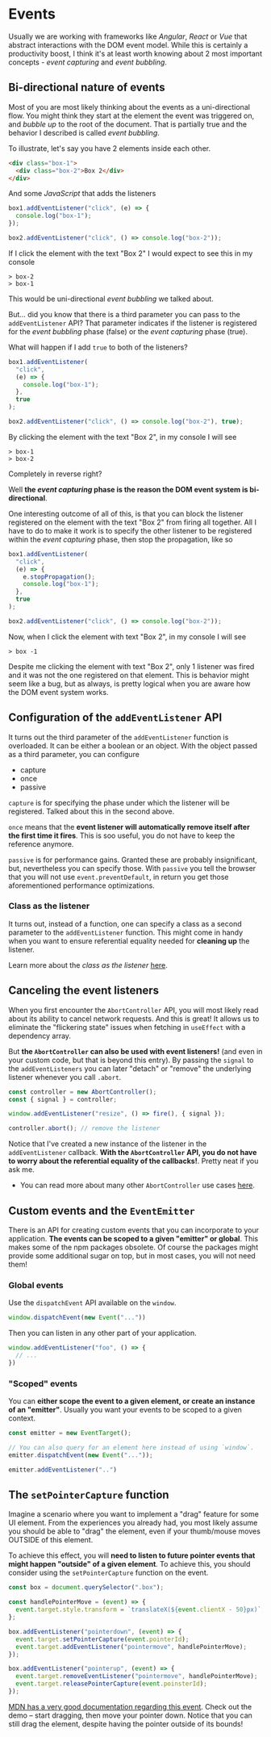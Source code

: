 # Events

Usually we are working with frameworks like _Angular_, _React_ or _Vue_ that abstract interactions with the DOM event model.
While this is certainly a productivity boost, I think it's at least worth knowing about 2 most important concepts - _event capturing_ and _event bubbling_.

## Bi-directional nature of events

Most of you are most likely thinking about the events as a uni-directional flow.
You might think they start at the element the event was triggered on, and _bubble up_ to the root of the document.
That is partially true and the behavior I described is called _event bubbling_.

To illustrate, let's say you have 2 elements inside each other.

```html
<div class="box-1">
  <div class="box-2">Box 2</div>
</div>
```

And some _JavaScript_ that adds the listeners

```js
box1.addEventListener("click", (e) => {
  console.log("box-1");
});

box2.addEventListener("click", () => console.log("box-2"));
```

If I click the element with the text "Box 2" I would expect to see this in my console

```shell
> box-2
> box-1
```

This would be uni-directional _event bubbling_ we talked about.

But... did you know that there is a third parameter you can pass to the `addEventListener` API?
That parameter indicates if the listener is registered for the _event bubbling_ phase (false) or the _event capturing_ phase (true).

What will happen if I add `true` to both of the listeners?

```js
box1.addEventListener(
  "click",
  (e) => {
    console.log("box-1");
  },
  true
);

box2.addEventListener("click", () => console.log("box-2"), true);
```

By clicking the element with the text "Box 2", in my console I will see

```shell
> box-1
> box-2
```

Completely in reverse right?

Well **the _event capturing_ phase is the reason the DOM event system is bi-directional**.

One interesting outcome of all of this, is that you can block the listener registered on the element with the text "Box 2" from firing all together.
All I have to do to make it work is to specify the other listener to be registered within the _event capturing_ phase, then stop the propagation, like so

```js
box1.addEventListener(
  "click",
  (e) => {
    e.stopPropagation();
    console.log("box-1");
  },
  true
);

box2.addEventListener("click", () => console.log("box-2"));
```

Now, when I click the element with text "Box 2", in my console I will see

```shell
> box -1
```

Despite me clicking the element with text "Box 2", only 1 listener was fired and it was not the one registered on that element.
This is behavior might seem like a bug, but as always, is pretty logical when you are aware how the DOM event system works.

## Configuration of the `addEventListener` API

It turns out the third parameter of the `addEventListener` function is overloaded. It can be either a boolean or an object.
With the object passed as a third parameter, you can configure

- capture
- once
- passive

`capture` is for specifying the phase under which the listener will be registered. Talked about this in the second above.

`once` means that the **event listener will automatically remove itself after the first time it fires**. This is soo useful, you do not have to keep the reference anymore.

`passive` is for performance gains. Granted these are probably insignificant, but, nevertheless you can specify those. With `passive` you tell the browser that you will not use `event.preventDefault`, in return you get those aforementioned performance optimizations.

### Class as the listener

It turns out, instead of a function, one can specify a class as a second parameter to the `addEventListener` function.
This might come in handy when you want to ensure referential equality needed for **cleaning up** the listener.

Learn more about the _class as the listener_ [here](https://www.stefanjudis.com/today-i-learned/addeventlistener-accepts-functions-and-objects/?utm_source=stefanjudis).

## Canceling the event listeners

When you first encounter the `AbortController` API, you will most likely read about its ability to cancel network requests. And this is great! It allows us to eliminate the "flickering state" issues when fetching in `useEffect` with a dependency array.

But **the `AbortController` can also be used with event listeners!** (and even in your custom code, but that is beyond this entry). By passing the `signal` to the `addEventListeners` you can later "detach" or "remove" the underlying listener whenever you call `.abort`.

```js
const controller = new AbortController();
const { signal } = controller;

window.addEventListener("resize", () => fire(), { signal });

controller.abort(); // remove the listener
```

Notice that I've created a new instance of the listener in the `addEventListener` callback. **With the `AbortController` API, you do not have to worry about the referential equality of the callbacks!**. Pretty neat if you ask me.

- You can read more about many other `AbortController` use cases [here](https://whistlr.info/2022/abortcontroller-is-your-friend/).

## Custom events and the `EventEmitter`

There is an API for creating custom events that you can incorporate to your application. **The events can be scoped to a given "emitter" or global**.
This makes some of the npm packages obsolete. Of course the packages might provide some additional sugar on top, but in most cases, you will not need them!

### Global events

Use the `dispatchEvent` API available on the `window`.

```js
window.dispatchEvent(new Event("..."))
```

Then you can listen in any other part of your application.

```js
window.addEventListener("foo", () => {
  // ...
})
```

### "Scoped" events

You can **either scope the event to a given element, or create an instance of an "emitter"**. Usually you want your events to be scoped to a given context.

```js
const emitter = new EventTarget();

// You can also query for an element here instead of using `window`.
emitter.dispatchEvent(new Event("..."));
```

```js
emitter.addEventListener("..")
```

## The `setPointerCapture` function

Imagine a scenario where you want to implement a "drag" feature for some UI element. From the experiences you already had, you most likely assume you should be able to "drag" the element, even if your thumb/mouse moves OUTSIDE of this element.

To achieve this effect, you will **need to listen to future pointer events that might happen "outside" of a given element**. To achieve this, you should consider using the `setPointerCapture` function on the event.

```js
const box = document.querySelector(".box");

const handlePointerMove = (event) => {
  event.target.style.transform = `translateX(${event.clientX - 50}px)`;
};

box.addEventListener("pointerdown", (event) => {
  event.target.setPointerCapture(event.pointerId);
  event.target.addEventListener("pointermove", handlePointerMove);
});

box.addEventListener("pointerup", (event) => {
  event.target.removeEventListener("pointermove", handlePointerMove);
  event.target.releasePointerCapture(event.poinsterId);
});
```

[MDN has a very good documentation regarding this event](https://developer.mozilla.org/en-US/docs/Web/API/Element/setPointerCapture). Check out the demo – start dragging, then move your pointer down. Notice that you can still drag the element, despite having the pointer outside of its bounds!
